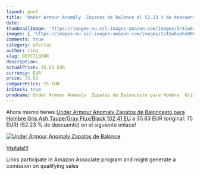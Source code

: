 ```yaml
---
layout: post
title: 'Under Armour Anomaly  Zapatos de Balonce al 52.23 % de descuento'
date: 
thumbnailImage: 'https://images-eu.ssl-images-amazon.com/images/I/41w6vphsW0L._SL200_.jpg'
images: [ 'https://images-eu.ssl-images-amazon.com/images/I/41w6vphsW0L._SL200_.jpg' ]
comments: true
category: ofertas
author: ring
slug: B07CTLGS9R
description:
actualPrice: 35.83 EUR
currency: EUR
price: 35.83
comparePrice: 75 EUR
inStock: true
prodname: Under Armour Anomaly  Zapatos de Baloncesto para Hombre  Gris  Ash Taupe/Gray Flux/Black 102   41 EU
---
```


Ahora mismo tienes [Under Armour Anomaly  Zapatos de Baloncesto para Hombre  Gris  Ash Taupe/Gray Flux/Black 102   41 EU](https://www.amazon.es/dp/B07CTLGS9R/?tag=tolees-21) a 35.83 EUR (original: 75 EUR) (52.23 %  de descuento) en el siguiente enlace!

[![Under Armour Anomaly  Zapatos de Balonce](https://images-eu.ssl-images-amazon.com/images/I/41w6vphsW0L._SL200_.jpg)](https://www.amazon.es/dp/B07CTLGS9R/?tag=tolees-21)

[Visítala!!!](https://www.amazon.es/dp/B07CTLGS9R/?tag=tolees-21)

Links participate in Amazon Associate program and might generate a comission on qualifying sales
